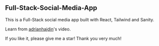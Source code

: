 ## Full-Stack-Social-Media-App

This is a Full-Stack social media app built with React, Tailwind and Sanity.  

Learn from [adrianhajdin](https://www.youtube.com/watch?v=1RHDhtbqo94)'s video.

If you like it, please give me a star! Thank you very much!
